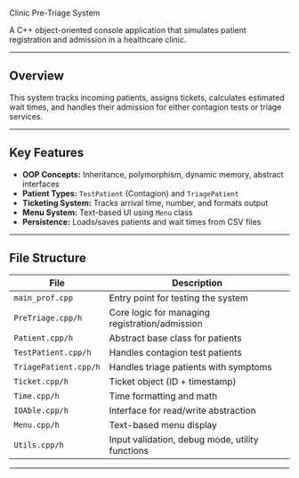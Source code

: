 Clinic Pre-Triage System

A C++ object-oriented console application that simulates patient registration and admission in a healthcare clinic.

---

## Overview

This system tracks incoming patients, assigns tickets, calculates estimated wait times, and handles their admission for either contagion tests or triage services.

---

## Key Features

- **OOP Concepts:** Inheritance, polymorphism, dynamic memory, abstract interfaces
- **Patient Types:** `TestPatient` (Contagion) and `TriagePatient`
- **Ticketing System:** Tracks arrival time, number, and formats output
- **Menu System:** Text-based UI using `Menu` class
- **Persistence:** Loads/saves patients and wait times from CSV files

---

## File Structure

| File               | Description                                       |
|--------------------|---------------------------------------------------|
| `main_prof.cpp`    | Entry point for testing the system                |
| `PreTriage.cpp/h`  | Core logic for managing registration/admission    |
| `Patient.cpp/h`    | Abstract base class for patients                  |
| `TestPatient.cpp/h`| Handles contagion test patients                   |
| `TriagePatient.cpp/h` | Handles triage patients with symptoms          |
| `Ticket.cpp/h`     | Ticket object (ID + timestamp)                    |
| `Time.cpp/h`       | Time formatting and math                          |
| `IOAble.cpp/h`     | Interface for read/write abstraction              |
| `Menu.cpp/h`       | Text-based menu display                           |
| `Utils.cpp/h`      | Input validation, debug mode, utility functions   |

---
